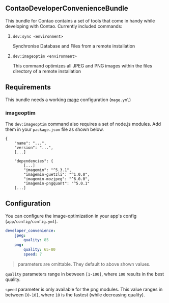 ContaoDeveloperConvenienceBundle
--------------------------------
This bundle for Contao contains a set of tools that come in handy while developing with Contao.
Currently included commands:
1. `dev:sync <environment>`

   Synchronise Database and Files from a remote installation
2. `dev:imageoptim <environment>`
   
   This command optimizes all JPEG and PNG images within the files directory of a remote installation
   
Requirements
-------------
This bundle needs a working [mage](https://github.com/1up-lab/Magallanes) configuration  (`mage.yml`)

### imageoptim

The `dev:imageoptim` command also requires a set of node.js modules.
Add them in your `package.json` file as shown below.
```
{
    "name": "...",
    "version": "...",
    [...]
    
    "dependencies": {
        [...]
        "imagemin": "^5.3.1",
        "imagemin-guetzli": "^1.0.0",
        "imagemin-mozjpeg": "^6.0.0",
        "imagemin-pngquant": "^5.0.1"
    [...]
```
Configuration
-------------
You can configure the image-optimization in your app's config (`app/config/config.yml`).
```YAML
developer_convenience:
    jpeg:
        quality: 85
    png:
        quality: 65-80
        speed: 7
```
>parameters are omittable. They default to above shown values.

`quality` parameters range in between `[1-100]`, where `100` results in the best quality.

`speed` parameter is only available for the png modules. This value ranges in between `[0-10]`, where `10` is the fastest (while decreasing quality).

